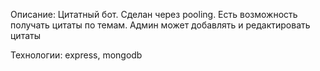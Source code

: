 Описание:
Цитатный бот. Сделан через pooling. Есть возможность получать цитаты по темам. Админ может добавлять и редактировать цитаты

Технологии: express, mongodb

